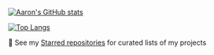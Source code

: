 [![Aaron's GitHub stats](https://github-readme-stats.vercel.app/api?username=snaphat&show_icons=true&theme=radical&include_all_commits=true)](https://github.com/anuraghazra/github-readme-stats)

[![Top Langs](https://github-readme-stats.vercel.app/api/top-langs/?username=snaphat&theme=radical&layout=compact&langs_count=100)](https://github.com/anuraghazra/github-readme-stats)

🌱 See my [Starred repositories](https://github.com/snaphat?tab=stars) for curated lists of my projects

<!--
**snaphat/snaphat** is a ✨ _special_ ✨ repository because its `README.md` (this file) appears on your GitHub profile.

Here are some ideas to get you started:

- 🔭 I’m currently working on ...
- 🌱 I’m currently learning ...
- 👯 I’m looking to collaborate on ...
- 🤔 I’m looking for help with ...
- 💬 Ask me about ...
- 📫 How to reach me: ...
- 😄 Pronouns: ...
- ⚡ Fun fact: ...
-->
